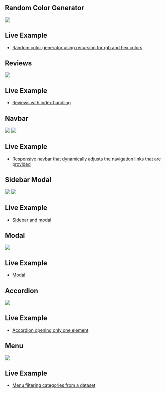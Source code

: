 ## Random Color Generator

![](./screenshots/random_color_generator.jpeg)

## Live Example

- [Random color generator using recursion for rgb and hex colors](https://charming-clafoutis-767e43.netlify.app/)

## Reviews

![](./screenshots//reviews.jpeg)

## Live Example

- [Reviews with index handling](https://polite-cendol-435002.netlify.app/)

## Navbar

![](./screenshots/navbar-1.jpeg)
![](./screenshots/navbar-2.jpeg)

## Live Example

- [Responsive navbar that dynamically adjusts the navigation links that are provided](https://funny-sawine-3c5025.netlify.app/)

## Sidebar Modal

![](./screenshots/sidebar-1.jpeg)
![](./screenshots/sidebar-2.jpeg)

## Live Example

- [Sidebar and modal](https://celebrated-gelato-467006.netlify.app/)

## Modal

![](./screenshots/modal.jpeg)

## Live Example

- [Modal](https://boisterous-tapioca-5dc5a2.netlify.app/)

## Accordion
![](./screenshots/accordion.jpeg)

## Live Example
- [Accordion opening only one element](https://unique-truffle-f87e44.netlify.app/)

## Menu
![](./screenshots/menu.jpeg)

## Live Example
- [Menu filtering categories from a dataset](https://steady-croquembouche-94a78d.netlify.app/)